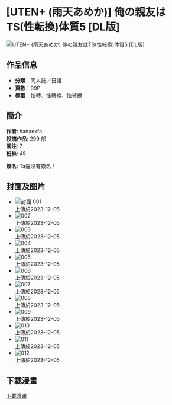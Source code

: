 # [UTEN+ (雨天あめか)] 俺の親友はTS(性転換)体質5 [DL版]

![UTEN+ (雨天あめか) 俺の親友はTS(性転換)体質5 [DL版]](////t4.qy0.ru/data/t/2293/68/17017104604261.jpg)

## 作品信息
- **分類**：同人誌／日語
- **頁數**：99P
- **標籤**：性轉、性轉換、性转换

## 簡介
**作者**: hanaexfa  
**投搞作品**: 299 部  
**關注**: 7  
**粉絲**: 45  

**簽名**: Ta還沒有簽名！

## 封面及图片
- ![封面 001](//t4.qy0.ru/data/t/2293/68/17017104604261.jpg)  
  上傳於2023-12-05
- ![002](//t4.qy0.ru/data/t/2293/68/17017104686343.jpg)  
  上傳於2023-12-05
- ![003](//t4.qy0.ru/data/t/2293/68/1701710476112.jpg)  
  上傳於2023-12-05
- ![004](//t4.qy0.ru/data/t/2293/68/17017104789678.jpg)  
  上傳於2023-12-05
- ![005](//t4.qy0.ru/data/t/2293/68/17017104834514.jpg)  
  上傳於2023-12-05
- ![006](//t4.qy0.ru/data/t/2293/68/17017104916941.jpg)  
  上傳於2023-12-05
- ![007](//t4.qy0.ru/data/t/2293/68/17017105016147.jpg)  
  上傳於2023-12-05
- ![008](//t4.qy0.ru/data/t/2293/68/17017105097768.jpg)  
  上傳於2023-12-05
- ![009](//t4.qy0.ru/data/t/2293/68/17017105220885.jpg)  
  上傳於2023-12-05
- ![010](//t4.qy0.ru/data/t/2293/68/17017105320507.jpg)  
  上傳於2023-12-05
- ![011](//t4.qy0.ru/data/t/2293/68/17017105389439.jpg)  
  上傳於2023-12-05
- ![012](//t4.qy0.ru/data/t/2293/68/1701710545051.jpg)  
  上傳於2023-12-05

## 下載漫畫
[下載漫畫](https://wnacg.com/download-index-aid-229368.html)